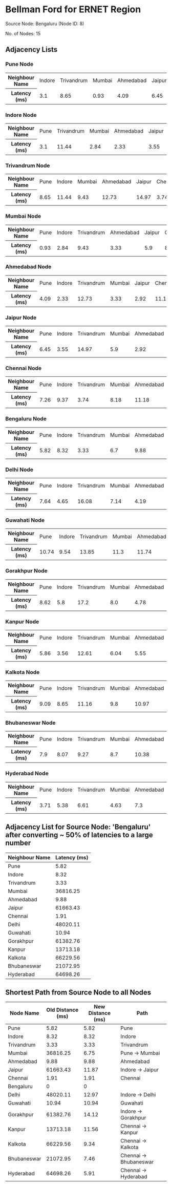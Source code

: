 # Bellman Ford for ERNET Region

Source Node: Bengaluru (Node ID: 8)

No. of Nodes: 15

## Adjacency Lists

### Pune Node

<table>
<tr>
  <th>Neighbour Name</th>
  <td>Indore</td>
  <td>Trivandrum</td>
  <td>Mumbai</td>
  <td>Ahmedabad</td>
  <td>Jaipur</td>
  <td>Chennai</td>
  <td>Bengaluru</td>
  <td>Delhi</td>
  <td>Guwahati</td>
  <td>Gorakhpur</td>
  <td>Kanpur</td>
  <td>Kalkota</td>
  <td>Bhubaneswar</td>
  <td>Hyderabad</td>
</tr>
<tr>
  <th>Latency (ms)</th>
  <td>3.1</td>
  <td>8.65</td>
  <td>0.93</td>
  <td>4.09</td>
  <td>6.45</td>
  <td>7.26</td>
  <td>5.82</td>
  <td>7.64</td>
  <td>10.74</td>
  <td>8.62</td>
  <td>5.86</td>
  <td>9.09</td>
  <td>7.9</td>
  <td>3.71</td>
</tr>
</table>

### Indore Node

<table>
<tr>
  <th>Neighbour Name</th>
  <td>Pune</td>
  <td>Trivandrum</td>
  <td>Mumbai</td>
  <td>Ahmedabad</td>
  <td>Jaipur</td>
  <td>Chennai</td>
  <td>Bengaluru</td>
  <td>Delhi</td>
  <td>Guwahati</td>
  <td>Gorakhpur</td>
  <td>Kanpur</td>
  <td>Kalkota</td>
  <td>Bhubaneswar</td>
  <td>Hyderabad</td>
</tr>
<tr>
  <th>Latency (ms)</th>
  <td>3.1</td>
  <td>11.44</td>
  <td>2.84</td>
  <td>2.33</td>
  <td>3.55</td>
  <td>9.37</td>
  <td>8.32</td>
  <td>4.65</td>
  <td>9.54</td>
  <td>5.8</td>
  <td>3.56</td>
  <td>8.65</td>
  <td>8.07</td>
  <td>5.38</td>
</tr>
</table>

### Trivandrum Node

<table>
<tr>
  <th>Neighbour Name</th>
  <td>Pune</td>
  <td>Indore</td>
  <td>Mumbai</td>
  <td>Ahmedabad</td>
  <td>Jaipur</td>
  <td>Chennai</td>
  <td>Bengaluru</td>
  <td>Delhi</td>
  <td>Guwahati</td>
  <td>Gorakhpur</td>
  <td>Kanpur</td>
  <td>Kalkota</td>
  <td>Bhubaneswar</td>
  <td>Hyderabad</td>
</tr>
<tr>
  <th>Latency (ms)</th>
  <td>8.65</td>
  <td>11.44</td>
  <td>9.43</td>
  <td>12.73</td>
  <td>14.97</td>
  <td>3.74</td>
  <td>3.33</td>
  <td>16.08</td>
  <td>13.85</td>
  <td>17.2</td>
  <td>12.61</td>
  <td>11.16</td>
  <td>9.27</td>
  <td>6.61</td>
</tr>
</table>

### Mumbai Node

<table>
<tr>
  <th>Neighbour Name</th>
  <td>Pune</td>
  <td>Indore</td>
  <td>Trivandrum</td>
  <td>Ahmedabad</td>
  <td>Jaipur</td>
  <td>Chennai</td>
  <td>Bengaluru</td>
  <td>Delhi</td>
  <td>Guwahati</td>
  <td>Gorakhpur</td>
  <td>Kanpur</td>
  <td>Kalkota</td>
  <td>Bhubaneswar</td>
  <td>Hyderabad</td>
</tr>
<tr>
  <th>Latency (ms)</th>
  <td>0.93</td>
  <td>2.84</td>
  <td>9.43</td>
  <td>3.33</td>
  <td>5.9</td>
  <td>8.18</td>
  <td>6.7</td>
  <td>7.14</td>
  <td>11.3</td>
  <td>8.0</td>
  <td>6.04</td>
  <td>9.8</td>
  <td>8.7</td>
  <td>4.63</td>
</tr>
</table>

### Ahmedabad Node

<table>
<tr>
  <th>Neighbour Name</th>
  <td>Pune</td>
  <td>Indore</td>
  <td>Trivandrum</td>
  <td>Mumbai</td>
  <td>Jaipur</td>
  <td>Chennai</td>
  <td>Bengaluru</td>
  <td>Delhi</td>
  <td>Guwahati</td>
  <td>Gorakhpur</td>
  <td>Kanpur</td>
  <td>Kalkota</td>
  <td>Bhubaneswar</td>
  <td>Hyderabad</td>
</tr>
<tr>
  <th>Latency (ms)</th>
  <td>4.09</td>
  <td>2.33</td>
  <td>12.73</td>
  <td>3.33</td>
  <td>2.92</td>
  <td>11.18</td>
  <td>9.88</td>
  <td>4.19</td>
  <td>11.74</td>
  <td>4.78</td>
  <td>5.55</td>
  <td>10.97</td>
  <td>10.38</td>
  <td>7.3</td>
</tr>
</table>

### Jaipur Node

<table>
<tr>
  <th>Neighbour Name</th>
  <td>Pune</td>
  <td>Indore</td>
  <td>Trivandrum</td>
  <td>Mumbai</td>
  <td>Ahmedabad</td>
  <td>Chennai</td>
  <td>Bengaluru</td>
  <td>Delhi</td>
  <td>Guwahati</td>
  <td>Gorakhpur</td>
  <td>Kanpur</td>
  <td>Kalkota</td>
  <td>Bhubaneswar</td>
  <td>Hyderabad</td>
</tr>
<tr>
  <th>Latency (ms)</th>
  <td>6.45</td>
  <td>3.55</td>
  <td>14.97</td>
  <td>5.9</td>
  <td>2.92</td>
  <td>12.87</td>
  <td>11.87</td>
  <td>1.27</td>
  <td>10.95</td>
  <td>2.25</td>
  <td>4.8</td>
  <td>10.87</td>
  <td>10.79</td>
  <td>8.87</td>
</tr>
</table>

### Chennai Node

<table>
<tr>
  <th>Neighbour Name</th>
  <td>Pune</td>
  <td>Indore</td>
  <td>Trivandrum</td>
  <td>Mumbai</td>
  <td>Ahmedabad</td>
  <td>Jaipur</td>
  <td>Bengaluru</td>
  <td>Delhi</td>
  <td>Guwahati</td>
  <td>Gorakhpur</td>
  <td>Kanpur</td>
  <td>Kalkota</td>
  <td>Bhubaneswar</td>
  <td>Hyderabad</td>
</tr>
<tr>
  <th>Latency (ms)</th>
  <td>7.26</td>
  <td>9.37</td>
  <td>3.74</td>
  <td>8.18</td>
  <td>11.18</td>
  <td>12.87</td>
  <td>1.91</td>
  <td>13.82</td>
  <td>10.13</td>
  <td>15.12</td>
  <td>9.65</td>
  <td>7.43</td>
  <td>5.55</td>
  <td>4.0</td>
</tr>
</table>

### Bengaluru Node

<table>
<tr>
  <th>Neighbour Name</th>
  <td>Pune</td>
  <td>Indore</td>
  <td>Trivandrum</td>
  <td>Mumbai</td>
  <td>Ahmedabad</td>
  <td>Jaipur</td>
  <td>Chennai</td>
  <td>Delhi</td>
  <td>Guwahati</td>
  <td>Gorakhpur</td>
  <td>Kanpur</td>
  <td>Kalkota</td>
  <td>Bhubaneswar</td>
  <td>Hyderabad</td>
</tr>
<tr>
  <th>Latency (ms)</th>
  <td>5.82</td>
  <td>8.32</td>
  <td>3.33</td>
  <td>6.7</td>
  <td>9.88</td>
  <td>11.87</td>
  <td>1.91</td>
  <td>12.93</td>
  <td>10.94</td>
  <td>14.12</td>
  <td>9.28</td>
  <td>8.35</td>
  <td>6.47</td>
  <td>3.29</td>
</tr>
</table>

### Delhi Node

<table>
<tr>
  <th>Neighbour Name</th>
  <td>Pune</td>
  <td>Indore</td>
  <td>Trivandrum</td>
  <td>Mumbai</td>
  <td>Ahmedabad</td>
  <td>Jaipur</td>
  <td>Chennai</td>
  <td>Bengaluru</td>
  <td>Guwahati</td>
  <td>Gorakhpur</td>
  <td>Kanpur</td>
  <td>Kalkota</td>
  <td>Bhubaneswar</td>
  <td>Hyderabad</td>
</tr>
<tr>
  <th>Latency (ms)</th>
  <td>7.64</td>
  <td>4.65</td>
  <td>16.08</td>
  <td>7.14</td>
  <td>4.19</td>
  <td>1.27</td>
  <td>13.82</td>
  <td>12.93</td>
  <td>10.95</td>
  <td>1.52</td>
  <td>5.12</td>
  <td>11.19</td>
  <td>11.31</td>
  <td>9.84</td>
</tr>
</table>

### Guwahati Node

<table>
<tr>
  <th>Neighbour Name</th>
  <td>Pune</td>
  <td>Indore</td>
  <td>Trivandrum</td>
  <td>Mumbai</td>
  <td>Ahmedabad</td>
  <td>Jaipur</td>
  <td>Chennai</td>
  <td>Bengaluru</td>
  <td>Delhi</td>
  <td>Gorakhpur</td>
  <td>Kanpur</td>
  <td>Kalkota</td>
  <td>Bhubaneswar</td>
  <td>Hyderabad</td>
</tr>
<tr>
  <th>Latency (ms)</th>
  <td>10.74</td>
  <td>9.54</td>
  <td>13.85</td>
  <td>11.3</td>
  <td>11.74</td>
  <td>10.95</td>
  <td>10.13</td>
  <td>10.94</td>
  <td>10.95</td>
  <td>12.43</td>
  <td>6.28</td>
  <td>2.72</td>
  <td>4.59</td>
  <td>8.53</td>
</tr>
</table>

### Gorakhpur Node

<table>
<tr>
  <th>Neighbour Name</th>
  <td>Pune</td>
  <td>Indore</td>
  <td>Trivandrum</td>
  <td>Mumbai</td>
  <td>Ahmedabad</td>
  <td>Jaipur</td>
  <td>Chennai</td>
  <td>Bengaluru</td>
  <td>Delhi</td>
  <td>Guwahati</td>
  <td>Kanpur</td>
  <td>Kalkota</td>
  <td>Bhubaneswar</td>
  <td>Hyderabad</td>
</tr>
<tr>
  <th>Latency (ms)</th>
  <td>8.62</td>
  <td>5.8</td>
  <td>17.2</td>
  <td>8.0</td>
  <td>4.78</td>
  <td>2.25</td>
  <td>15.12</td>
  <td>14.12</td>
  <td>1.52</td>
  <td>12.43</td>
  <td>6.63</td>
  <td>12.71</td>
  <td>12.81</td>
  <td>11.12</td>
</tr>
</table>

### Kanpur Node

<table>
<tr>
  <th>Neighbour Name</th>
  <td>Pune</td>
  <td>Indore</td>
  <td>Trivandrum</td>
  <td>Mumbai</td>
  <td>Ahmedabad</td>
  <td>Jaipur</td>
  <td>Chennai</td>
  <td>Bengaluru</td>
  <td>Delhi</td>
  <td>Guwahati</td>
  <td>Gorakhpur</td>
  <td>Kalkota</td>
  <td>Bhubaneswar</td>
  <td>Hyderabad</td>
</tr>
<tr>
  <th>Latency (ms)</th>
  <td>5.86</td>
  <td>3.56</td>
  <td>12.61</td>
  <td>6.04</td>
  <td>5.55</td>
  <td>4.8</td>
  <td>9.65</td>
  <td>9.28</td>
  <td>5.12</td>
  <td>6.28</td>
  <td>6.63</td>
  <td>6.09</td>
  <td>6.24</td>
  <td>6.0</td>
</tr>
</table>

### Kalkota Node

<table>
<tr>
  <th>Neighbour Name</th>
  <td>Pune</td>
  <td>Indore</td>
  <td>Trivandrum</td>
  <td>Mumbai</td>
  <td>Ahmedabad</td>
  <td>Jaipur</td>
  <td>Chennai</td>
  <td>Bengaluru</td>
  <td>Delhi</td>
  <td>Guwahati</td>
  <td>Gorakhpur</td>
  <td>Kanpur</td>
  <td>Bhubaneswar</td>
  <td>Hyderabad</td>
</tr>
<tr>
  <th>Latency (ms)</th>
  <td>9.09</td>
  <td>8.65</td>
  <td>11.16</td>
  <td>9.8</td>
  <td>10.97</td>
  <td>10.87</td>
  <td>7.43</td>
  <td>8.35</td>
  <td>11.19</td>
  <td>2.72</td>
  <td>12.71</td>
  <td>6.09</td>
  <td>1.9</td>
  <td>6.28</td>
</tr>
</table>

### Bhubaneswar Node

<table>
<tr>
  <th>Neighbour Name</th>
  <td>Pune</td>
  <td>Indore</td>
  <td>Trivandrum</td>
  <td>Mumbai</td>
  <td>Ahmedabad</td>
  <td>Jaipur</td>
  <td>Chennai</td>
  <td>Bengaluru</td>
  <td>Delhi</td>
  <td>Guwahati</td>
  <td>Gorakhpur</td>
  <td>Kanpur</td>
  <td>Kalkota</td>
  <td>Hyderabad</td>
</tr>
<tr>
  <th>Latency (ms)</th>
  <td>7.9</td>
  <td>8.07</td>
  <td>9.27</td>
  <td>8.7</td>
  <td>10.38</td>
  <td>10.79</td>
  <td>5.55</td>
  <td>6.47</td>
  <td>11.31</td>
  <td>4.59</td>
  <td>12.81</td>
  <td>6.24</td>
  <td>1.9</td>
  <td>4.69</td>
</tr>
</table>

### Hyderabad Node

<table>
<tr>
  <th>Neighbour Name</th>
  <td>Pune</td>
  <td>Indore</td>
  <td>Trivandrum</td>
  <td>Mumbai</td>
  <td>Ahmedabad</td>
  <td>Jaipur</td>
  <td>Chennai</td>
  <td>Bengaluru</td>
  <td>Delhi</td>
  <td>Guwahati</td>
  <td>Gorakhpur</td>
  <td>Kanpur</td>
  <td>Kalkota</td>
  <td>Bhubaneswar</td>
</tr>
<tr>
  <th>Latency (ms)</th>
  <td>3.71</td>
  <td>5.38</td>
  <td>6.61</td>
  <td>4.63</td>
  <td>7.3</td>
  <td>8.87</td>
  <td>4.0</td>
  <td>3.29</td>
  <td>9.84</td>
  <td>8.53</td>
  <td>11.12</td>
  <td>6.0</td>
  <td>6.28</td>
  <td>4.69</td>
</tr>
</table>

## Adjacency List for Source Node: 'Bengaluru' after converting ~ 50% of latencies to a large number

| Neighbour Name | Latency (ms) |
| --- | --- |
| Pune | 5.82 |
| Indore | 8.32 |
| Trivandrum | 3.33 |
| Mumbai | 36816.25 |
| Ahmedabad | 9.88 |
| Jaipur | 61663.43 |
| Chennai | 1.91 |
| Delhi | 48020.11 |
| Guwahati | 10.94 |
| Gorakhpur | 61382.76 |
| Kanpur | 13713.18 |
| Kalkota | 66229.56 |
| Bhubaneswar | 21072.95 |
| Hyderabad | 64698.26 |

## Shortest Path from Source Node to all Nodes
| Node Name | Old Distance (ms) | New Distance (ms) | Path |
| --- | --- | --- | --- |
| Pune | 5.82 | 5.82 | Pune |
| Indore | 8.32 | 8.32 | Indore |
| Trivandrum | 3.33 | 3.33 | Trivandrum |
| Mumbai | 36816.25 | 6.75 | Pune -> Mumbai |
| Ahmedabad | 9.88 | 9.88 | Ahmedabad |
| Jaipur | 61663.43 | 11.87 | Indore -> Jaipur |
| Chennai | 1.91 | 1.91 | Chennai |
| Bengaluru | 0 | 0 |  |
| Delhi | 48020.11 | 12.97 | Indore -> Delhi |
| Guwahati | 10.94 | 10.94 | Guwahati |
| Gorakhpur | 61382.76 | 14.12 | Indore -> Gorakhpur |
| Kanpur | 13713.18 | 11.56 | Chennai -> Kanpur |
| Kalkota | 66229.56 | 9.34 | Chennai -> Kalkota |
| Bhubaneswar | 21072.95 | 7.46 | Chennai -> Bhubaneswar |
| Hyderabad | 64698.26 | 5.91 | Chennai -> Hyderabad |
